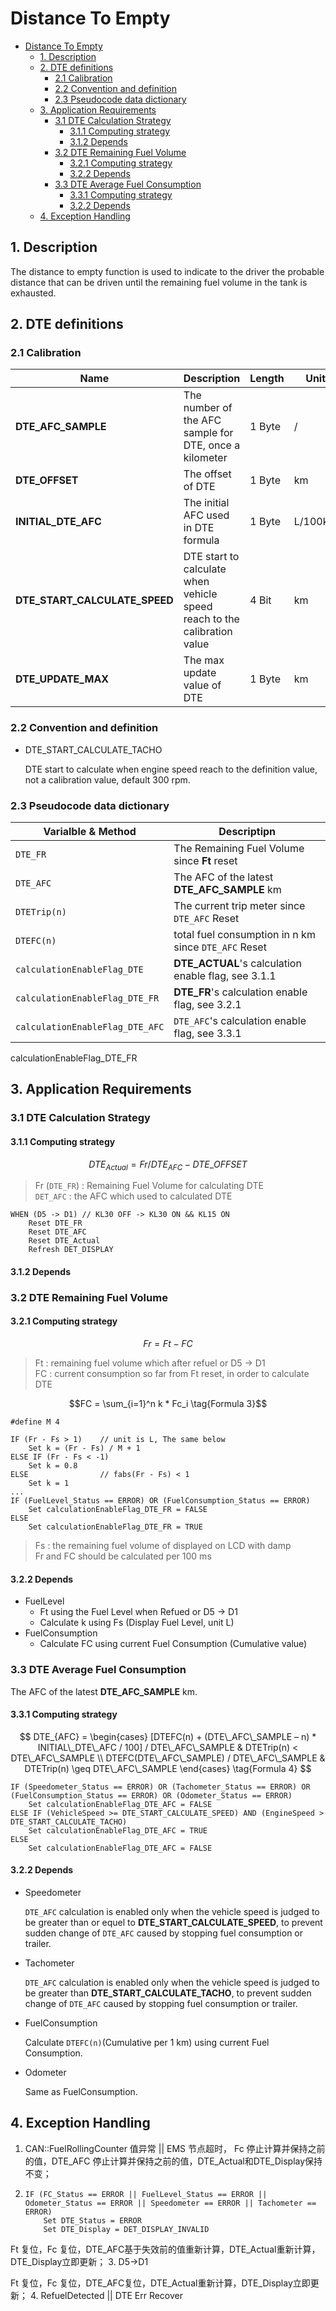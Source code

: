 Distance To Empty
=================

- [Distance To Empty](#distance-to-empty)
  - [1. Description](#1-description)
  - [2. DTE definitions](#2-dte-definitions)
    - [2.1 Calibration](#21-calibration)
    - [2.2 Convention and definition](#22-convention-and-definition)
    - [2.3 Pseudocode data dictionary](#23-pseudocode-data-dictionary)
  - [3. Application Requirements](#3-application-requirements)
    - [3.1 DTE Calculation Strategy](#31-dte-calculation-strategy)
      - [3.1.1 Computing strategy](#311-computing-strategy)
      - [3.1.2 Depends](#312-depends)
    - [3.2 DTE Remaining Fuel Volume](#32-dte-remaining-fuel-volume)
      - [3.2.1 Computing strategy](#321-computing-strategy)
      - [3.2.2 Depends](#322-depends)
    - [3.3 DTE Average Fuel Consumption](#33-dte-average-fuel-consumption)
      - [3.3.1 Computing strategy](#331-computing-strategy)
      - [3.2.2 Depends](#322-depends-1)
  - [4. Exception Handling](#4-exception-handling)

## 1. Description

The distance to empty function is used to indicate to the driver the probable distance that can be driven until the remaining fuel volume in the tank is exhausted.

## 2. DTE definitions

### 2.1 Calibration

| Name                          | Description                                                              | Length | Unit    | Range | Default  |
| ----------------------------- | ------------------------------------------------------------------------ | ------ | ------- | ----- | -------- |
| **DTE_AFC_SAMPLE**            | The number of the AFC sample for DTE, once a kilometer                   | 1 Byte | /       | 0~255 | 30 * 1   |
| **DTE_OFFSET**                | The offset of DTE                                                        | 1 Byte | km      | 0~255 | 50 * 1   |
| **INITIAL_DTE_AFC**           | The initial AFC used in DTE formula                                      | 1 Byte | L/100km | 0~255 | 70 * 0.1 |
| **DTE_START_CALCULATE_SPEED** | DTE start to calculate when vehicle speed reach to the calibration value | 4 Bit  | km      | 0~15  | 3 * 0.5  |
| **DTE_UPDATE_MAX**            | The max update value of DTE                                              | 1 Byte | km      | 0~100 | 10 * 1   |

### 2.2 Convention and definition
- DTE_START_CALCULATE_TACHO
  
  DTE start to calculate when engine speed reach to the definition value, not a calibration value, default 300 rpm.

### 2.3 Pseudocode data dictionary

| Varialble & Method              | Descriptipn                                          |
| ------------------------------- | ---------------------------------------------------- |
| `DTE_FR`                        | The Remaining Fuel Volume since **Ft** reset         |
| `DTE_AFC`                       | The AFC of the latest **DTE_AFC_SAMPLE** km          |
| `DTETrip(n)`                    | The current trip meter since `DTE_AFC` Reset         |
| `DTEFC(n)`                      | total fuel consumption in n km since `DTE_AFC` Reset |
| `calculationEnableFlag_DTE`     | **DTE_ACTUAL**'s calculation enable flag, see 3.1.1  |
| `calculationEnableFlag_DTE_FR`  | **DTE_FR**'s calculation enable flag, see 3.2.1      |
| `calculationEnableFlag_DTE_AFC` | `DTE_AFC`'s calculation enable flag, see 3.3.1       |

calculationEnableFlag_DTE_FR
## 3. Application Requirements

### 3.1 DTE Calculation Strategy

#### 3.1.1 Computing strategy
$$DTE_{Actual} = Fr / DTE_{AFC} - DTE\_OFFSET \tag{Formula 1}$$

> Fr (`DTE_FR`) : Remaining Fuel Volume for calculating DTE  
> `DET_AFC` : the AFC which used to calculated DTE

```
WHEN (D5 -> D1) // KL30 OFF -> KL30 ON && KL15 ON
    Reset DTE_FR
    Reset DTE_AFC
    Reset DTE_Actual
    Refresh DET_DISPLAY
```
#### 3.1.2 Depends


### 3.2 DTE Remaining Fuel Volume

#### 3.2.1 Computing strategy

$$Fr = Ft - FC \tag{Formula 2}$$

> Ft : remaining fuel volume which after refuel or D5 -> D1  
> FC : current consumption so far from Ft reset, in order to calculate DTE

$$FC = \sum_{i=1}^n k * Fc_i \tag{Formula 3}$$
```
#define M 4

IF (Fr - Fs > 1)    // unit is L, The same below
    Set k = (Fr - Fs) / M + 1
ELSE IF (Fr - Fs < -1)
    Set k = 0.8
ELSE                // fabs(Fr - Fs) < 1
    Set k = 1
...
IF (FuelLevel_Status == ERROR) OR (FuelConsumption_Status == ERROR)
    Set calculationEnableFlag_DTE_FR = FALSE
ELSE
    Set calculationEnableFlag_DTE_FR = TRUE
```

> Fs : the remaining fuel volume of displayed on LCD with damp  
> Fr and FC should be calculated per 100 ms

#### 3.2.2 Depends

- FuelLevel
  - Ft using the Fuel Level when Refued or D5 -> D1
  - Calculate k using Fs (Display Fuel Level, unit L)
- FuelConsumption
  - Calculate FC using current Fuel Consumption (Cumulative value) 

### 3.3 DTE Average Fuel Consumption ###

The AFC of the latest **DTE_AFC_SAMPLE** km.

#### 3.3.1 Computing strategy

$$
    DTE_{AFC} = 
    \begin{cases}
       [DTEFC(n) + (DTE\_AFC\_SAMPLE – n) * INITIAL\_DTE\_AFC / 100] / DTE\_AFC\_SAMPLE & DTETrip(n) < DTE\_AFC\_SAMPLE \\
       DTEFC(DTE\_AFC\_SAMPLE) / DTE\_AFC\_SAMPLE & DTETrip(n) \geq DTE\_AFC\_SAMPLE
    \end{cases}
    \tag{Formula 4}
$$
```
IF (Speedometer_Status == ERROR) OR (Tachometer_Status == ERROR) OR (FuelConsumption_Status == ERROR) OR (Odometer_Status == ERROR)
    Set calculationEnableFlag_DTE_AFC = FALSE
ELSE IF (VehicleSpeed >= DTE_START_CALCULATE_SPEED) AND (EngineSpeed > DTE_START_CALCULATE_TACHO)
    Set calculationEnableFlag_DTE_AFC = TRUE
ELSE
    Set calculationEnableFlag_DTE_AFC = FALSE
```
#### 3.2.2 Depends

- Speedometer
  
  `DTE_AFC` calculation is enabled only when the vehicle speed is judged to be greater than or equel to **DTE_START_CALCULATE_SPEED**, to prevent sudden change of `DTE_AFC` caused by stopping fuel consumption or trailer.

- Tachometer
  
  `DTE_AFC` calculation is enabled only when the vehicle speed is judged to be greater than **DTE_START_CALCULATE_TACHO**, to prevent sudden change of `DTE_AFC` caused by stopping fuel consumption or trailer.

- FuelConsumption
  
  Calculate `DTEFC(n)`(Cumulative per 1 km) using current Fuel Consumption.

- Odometer

  Same as FuelConsumption.

## 4. Exception Handling

1. CAN::FuelRollingCounter 值异常 || 
   EMS 节点超时，
   Fc 停止计算并保持之前的值，DTE_AFC 停止计算并保持之前的值，DTE_Actual和DTE_Display保持不变；
2.  ```
    IF (FC_Status == ERROR || FuelLevel_Status == ERROR || Odometer_Status == ERROR || Speedometer == ERROR || Tachometer == ERROR)
        Set DTE_Status = ERROR
        Set DTE_Display = DET_DISPLAY_INVALID
    ```
    
   Ft 复位，Fc 复位，DTE_AFC基于失效前的值重新计算，DTE_Actual重新计算，DTE_Display立即更新；
3. D5->D1
   
   Ft 复位，Fc 复位，DTE_AFC复位，DTE_Actual重新计算，DTE_Display立即更新；
4. RefuelDetected || DTE Err Recover